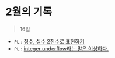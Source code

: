 # 2월의 기록

> 16일
- ```PL``` : [정수, 실수 2진수로 표현하기](./DataREPRBinary.md)
- ```PL``` : [integer underflow라는 말은 이상하다.](./WhySayIntUnderFlow.md)
